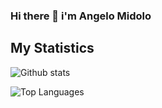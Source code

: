 ### Hi there 👋 i'm Angelo Midolo
<div>
  <h2>My Statistics</h2>
</div>


![Github stats](https://github-readme-stats.vercel.app/api?username=AngeloMidolo97&count_private=true&show_icons=true&theme=radical)


![Top Languages](https://github-readme-stats.vercel.app/api/top-langs/?username=AngeloMidolo97&show_icons=true&theme=radical)







<!--
**AngeloMidolo97/AngeloMidolo97** is a ✨ _special_ ✨ repository because its `README.md` (this file) appears on your GitHub profile.

Here are some ideas to get you started:

- 🔭 I’m currently working on ...
- 🌱 I’m currently learning ...
- 👯 I’m looking to collaborate on ...
- 🤔 I’m looking for help with ...
- 💬 Ask me about ...
- 📫 How to reach me: ...
- 😄 Pronouns: ...
- ⚡ Fun fact: ...
-->
